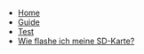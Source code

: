 <!-- docs/_sidebar.md -->

* [Home](/)
* [Guide](guide.md)
* [Test](test.md)
* [Wie flashe ich meine SD-Karte?](flashing.md)
